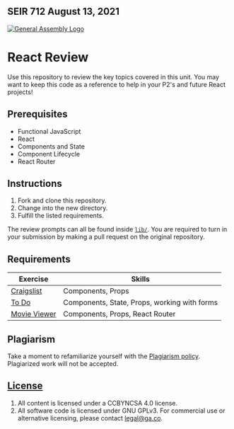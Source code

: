 ## SEIR 712 August 13, 2021

[![General Assembly Logo](https://camo.githubusercontent.com/1a91b05b8f4d44b5bbfb83abac2b0996d8e26c92/687474703a2f2f692e696d6775722e636f6d2f6b6538555354712e706e67)](https://generalassemb.ly/education/web-development-immersive)

# React Review

Use this repository to review the key topics covered in this unit.
You may want to keep this code as a reference to help in your P2's and future React projects!

## Prerequisites

- Functional JavaScript
- React
- Components and State
- Component Lifecycle
- React Router

## Instructions

1. Fork and clone this repository.
1. Change into the new directory.
1. Fulfill the listed requirements.

The review prompts can all be found inside [`lib/`](lib/). You are required to turn in your submission by making a pull request on the original repository.


## Requirements

| Exercise                                   | Skills                                       |
| ------------------------------------------ | -------------------------------------------- |
| [Craigslist](lib/craigslist/README.md)     | Components, Props                            |
| [To Do](lib/todo/README.md)                | Components, State, Props, working with forms |
| [Movie Viewer](lib/movie-viewer/README.md) | Components, Props, React Router              |

## Plagiarism

Take a moment to refamiliarize yourself with the [Plagiarism policy](https://git.generalassemb.ly/DC-WDI/Administrative/blob/master/plagiarism.md). Plagiarized work will not be accepted.

## [License](LICENSE)

1.  All content is licensed under a CC­BY­NC­SA 4.0 license.
1.  All software code is licensed under GNU GPLv3. For commercial use or
    alternative licensing, please contact legal@ga.co.
